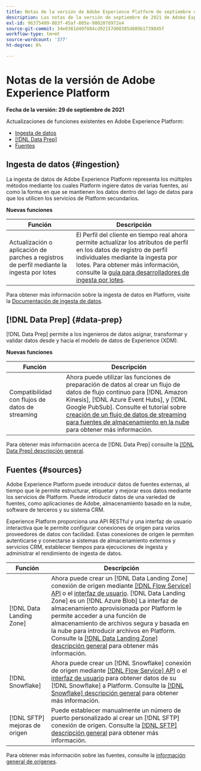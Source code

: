 ```yaml
---
title: Notas de la versión de Adobe Experience Platform de septiembre de 2021
description: Las notas de la versión de septiembre de 2021 de Adobe Experience Platform.
exl-id: 96375409-803f-45af-805e-900207d972e4
source-git-commit: 34e0381d40f884cd92157d08385d889b1739845f
workflow-type: tm+mt
source-wordcount: '377'
ht-degree: 8%

---
```


# Notas de la versión de Adobe Experience Platform

**Fecha de la versión: 29 de septiembre de 2021**

Actualizaciones de funciones existentes en Adobe Experience Platform:

- [Ingesta de datos](#ingestion)
- [[!DNL Data Prep]](#data-prep)
- [Fuentes](#sources)

## Ingesta de datos {#ingestion}

La ingesta de datos de Adobe Experience Platform representa los múltiples métodos mediante los cuales Platform ingiere datos de varias fuentes, así como la forma en que se mantienen los datos dentro del lago de datos para que los utilicen los servicios de Platform secundarios.

**Nuevas funciones**

| Función | Descripción |
|------- | -----------|
| Actualización o aplicación de parches a registros de perfil mediante la ingesta por lotes | El Perfil del cliente en tiempo real ahora permite actualizar los atributos de perfil en los datos de registro de perfil individuales mediante la ingesta por lotes. Para obtener más información, consulte la [guía para desarrolladores de ingesta por lotes](../../ingestion/batch-ingestion/api-overview.md). |

Para obtener más información sobre la ingesta de datos en Platform, visite la [Documentación de ingesta de datos](../../ingestion/home.md).

## [!DNL Data Prep] {#data-prep}

[!DNL Data Prep] permite a los ingenieros de datos asignar, transformar y validar datos desde y hacia el modelo de datos de Experience (XDM).

**Nuevas funciones**

| Función | Descripción |
| --- | --- |
| Compatibilidad con flujos de datos de streaming | Ahora puede utilizar las funciones de preparación de datos al crear un flujo de datos de flujo continuo para [!DNL Amazon Kinesis], [!DNL Azure Event Hubs], y [!DNL Google PubSub]. Consulte el tutorial sobre [creación de un flujo de datos de streaming para fuentes de almacenamiento en la nube](../../sources/tutorials/ui/dataflow/streaming/cloud-storage-streaming.md) para obtener más información. |

Para obtener más información acerca de [!DNL Data Prep] consulte la [[!DNL Data Prep] descripción general](../../data-prep/home.md).

## Fuentes {#sources}

Adobe Experience Platform puede introducir datos de fuentes externas, al tiempo que le permite estructurar, etiquetar y mejorar esos datos mediante los servicios de Platform. Puede introducir datos de una variedad de fuentes, como aplicaciones de Adobe, almacenamiento basado en la nube, software de terceros y su sistema CRM.

Experience Platform proporciona una API RESTful y una interfaz de usuario interactiva que le permite configurar conexiones de origen para varios proveedores de datos con facilidad. Estas conexiones de origen le permiten autenticarse y conectarse a sistemas de almacenamiento externos y servicios CRM, establecer tiempos para ejecuciones de ingesta y administrar el rendimiento de ingesta de datos.

| Función | Descripción |
| --- | --- |
| [!DNL Data Landing Zone] | Ahora puede crear un [!DNL Data Landing Zone] conexión de origen mediante [[!DNL Flow Service] API](../../sources/tutorials/api/create/cloud-storage/data-landing-zone.md) o el [interfaz de usuario](../../sources/tutorials/ui/create/cloud-storage/data-landing-zone.md). [!DNL Data Landing Zone] es un [!DNL Azure Blob] La interfaz de almacenamiento aprovisionada por Platform le permite acceder a una función de almacenamiento de archivos segura y basada en la nube para introducir archivos en Platform. Consulte la [[!DNL Data Landing Zone] descripción general](../../sources/connectors/cloud-storage/data-landing-zone.md) para obtener más información. |
| [!DNL Snowflake] | Ahora puede crear un [!DNL Snowflake] conexión de origen mediante [[!DNL Flow Service] API](../../sources/tutorials/api/create/databases/snowflake.md) o el [interfaz de usuario](../../sources/tutorials/ui/create/databases/snowflake.md) para obtener datos de su [!DNL Snowflake] a Platform. Consulte la [[!DNL Snowflake] descripción general](../../sources/connectors/databases/snowflake.md) para obtener más información. |
| [!DNL SFTP] mejoras de origen | Puede establecer manualmente un número de puerto personalizado al crear un [!DNL SFTP] conexión de origen. Consulte la [[!DNL SFTP] descripción general](../../sources/connectors/cloud-storage/sftp.md) para obtener más información. |

Para obtener más información sobre las fuentes, consulte la [información general de orígenes](../../sources/home.md).
